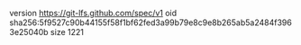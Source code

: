 version https://git-lfs.github.com/spec/v1
oid sha256:5f9527c90b44155f58f1bf62fed3a99b79e8c9e8b265ab5a2484f3963e25040b
size 1221
